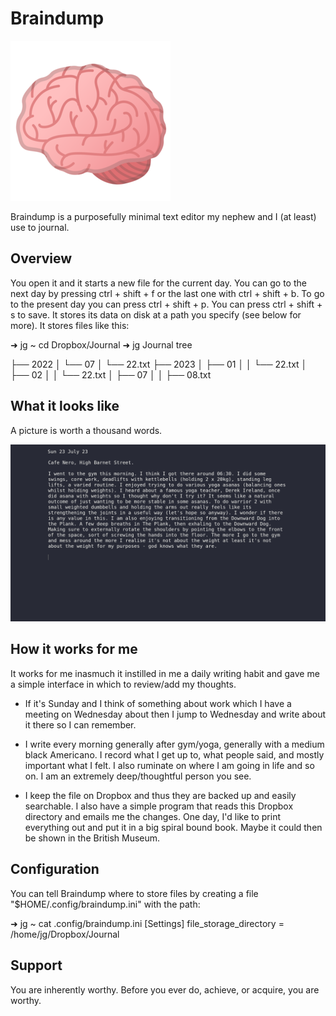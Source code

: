 # Braindump

![BrainDump](icon.png)

Braindump is a purposefully minimal text editor my nephew and I (at least) use to journal.

## Overview

You open it and it starts a new file for the current day. You can go to the next day by pressing ctrl + shift + f or the last one with ctrl + shift + b. To go to the present day you can press ctrl + shift + p. You can press ctrl + shift + s to save. It stores its data on disk at a path you specify (see below for more). It stores files like this:

  ➜ jg ~ cd Dropbox/Journal
  ➜ jg Journal tree

  ├── 2022
  │   └── 07
  │       └── 22.txt
  ├── 2023
  │    ├── 01
  │   │   └── 22.txt
  │   ├── 02
  │   │   └── 22.txt
  │   ├── 07
  │   │   ├── 08.txt

## What it looks like

A picture is worth a thousand words.

![](screenshot.png)

## How it works for me

It works for me inasmuch it instilled in me a daily writing habit and gave me a simple interface in which to review/add my thoughts.

* If it's Sunday and I think of something about work which I have a meeting on Wednesday about then I jump to Wednesday and write about it there so I can remember.

* I write every morning generally after gym/yoga, generally with a medium black Americano. I record what I get up to, what people said, and mostly important what I felt. I also ruminate on where I am going in life and so on.  I am an extremely deep/thoughtful person you see.

* I keep the file on Dropbox and thus they are backed up and easily searchable. I also have a simple program that reads this Dropbox directory and emails me the changes. One day, I'd like to print everything out and put it in a big spiral bound book. Maybe it could then be shown in the British Museum.

## Configuration

You can tell Braindump where to store files by creating a file "$HOME/.config/braindump.ini" with the path:

➜ jg ~ cat .config/braindump.ini
[Settings]
file_storage_directory = /home/jg/Dropbox/Journal

## Support

You are inherently worthy. Before you ever do, achieve, or acquire, you are worthy.
